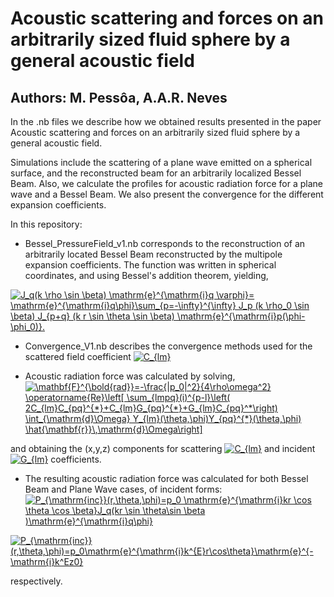 # Acoustic scattering and forces on an arbitrarily sized fluid sphere by a general acoustic field
## Authors: M. Pessôa, A.A.R. Neves 

In the .nb files we describe how we obtained results presented in the paper Acoustic scattering and forces on an arbitrarily sized fluid sphere by a general acoustic field.

Simulations include the scattering of a plane wave emitted on a spherical surface, and the reconstructed beam for an arbitrarily localized Bessel Beam. Also, we calculate the profiles for acoustic radiation force for a plane wave and a Bessel Beam. We also present the convergence for the different expansion coefficients. 

In this repository: 
 - Bessel_PressureField_v1.nb corresponds to the reconstruction of an arbitrarily located Bessel Beam reconstructed by the multipole expansion coefficients. The function was written in spherical coordinates, and using Bessel's addition theorem, yielding, 
 
 <a href="https://www.codecogs.com/eqnedit.php?latex=J_q(k&space;\rho&space;\sin&space;\beta)&space;\mathrm{e}^{\mathrm{i}q&space;\varphi}=&space;\mathrm{e}^{\mathrm{i}q\phi}\sum_{p=-\infty}^{\infty}&space;J_p&space;(k&space;\rho_0&space;\sin&space;\beta)&space;J_{p&plus;q}&space;(k&space;r&space;\sin&space;\theta&space;\sin&space;\beta)&space;\mathrm{e}^{\mathrm{i}p(\phi-\phi_0)}." target="_blank"><img src="https://latex.codecogs.com/gif.latex?J_q(k&space;\rho&space;\sin&space;\beta)&space;\mathrm{e}^{\mathrm{i}q&space;\varphi}=&space;\mathrm{e}^{\mathrm{i}q\phi}\sum_{p=-\infty}^{\infty}&space;J_p&space;(k&space;\rho_0&space;\sin&space;\beta)&space;J_{p&plus;q}&space;(k&space;r&space;\sin&space;\theta&space;\sin&space;\beta)&space;\mathrm{e}^{\mathrm{i}p(\phi-\phi_0)}." title="J_q(k \rho \sin \beta) \mathrm{e}^{\mathrm{i}q \varphi}= \mathrm{e}^{\mathrm{i}q\phi}\sum_{p=-\infty}^{\infty} J_p (k \rho_0 \sin \beta) J_{p+q} (k r \sin \theta \sin \beta) \mathrm{e}^{\mathrm{i}p(\phi-\phi_0)}." /></a>
 
 - Convergence_V1.nb describes the convergence methods used for the scattered field coefficient <a href="https://www.codecogs.com/eqnedit.php?latex=C_{lm}" target="_blank"><img src="https://latex.codecogs.com/gif.latex?C_{lm}" title="C_{lm}" /></a>
 
 - Acoustic radiation force was calculated by solving, 
  <a href="https://www.codecogs.com/eqnedit.php?latex=\mathbf{F}^{\bold{rad}}=-\frac{|p_0|^2}{4\rho\omega^2}&space;\operatorname{Re}\left[&space;\sum_{lmpq}(i)^{p-l}\left(&space;2C_{lm}C_{pq}^{*}&plus;C_{lm}G_{pq}^{*}&plus;G_{lm}C_{pq}^*\right)&space;\int_{\mathrm{d}\Omega}&space;Y_{lm}(\theta,\phi)Y_{pq}^{*}(\theta,\phi)&space;\hat{\mathbf{r}}\,\mathrm{d}\Omega\right]" target="_blank"><img src="https://latex.codecogs.com/gif.latex?\mathbf{F}^{\bold{rad}}=-\frac{|p_0|^2}{4\rho\omega^2}&space;\operatorname{Re}\left[&space;\sum_{lmpq}(i)^{p-l}\left(&space;2C_{lm}C_{pq}^{*}&plus;C_{lm}G_{pq}^{*}&plus;G_{lm}C_{pq}^*\right)&space;\int_{\mathrm{d}\Omega}&space;Y_{lm}(\theta,\phi)Y_{pq}^{*}(\theta,\phi)&space;\hat{\mathbf{r}}\,\mathrm{d}\Omega\right]" title="\mathbf{F}^{\bold{rad}}=-\frac{|p_0|^2}{4\rho\omega^2} \operatorname{Re}\left[ \sum_{lmpq}(i)^{p-l}\left( 2C_{lm}C_{pq}^{*}+C_{lm}G_{pq}^{*}+G_{lm}C_{pq}^*\right) \int_{\mathrm{d}\Omega} Y_{lm}(\theta,\phi)Y_{pq}^{*}(\theta,\phi) \hat{\mathbf{r}}\,\mathrm{d}\Omega\right]" /></a>
  
 and obtaining the (x,y,z) components for scattering <a href="https://www.codecogs.com/eqnedit.php?latex=C_{lm}" target="_blank"><img src="https://latex.codecogs.com/gif.latex?C_{lm}" title="C_{lm}" /></a> and incident <a href="https://www.codecogs.com/eqnedit.php?latex=G_{lm}" target="_blank"><img src="https://latex.codecogs.com/gif.latex?G_{lm}" title="G_{lm}" /></a> coefficients.

- The resulting acoustic radiation force was calculated for both Bessel Beam and Plane Wave cases, of incident forms: 
<a href="https://www.codecogs.com/eqnedit.php?latex=P_{\mathrm{inc}}(r,\theta,\phi)=p_0&space;\mathrm{e}^{\mathrm{i}kr&space;\cos&space;\theta&space;\cos&space;\beta}J_q(kr&space;\sin&space;\theta\sin&space;\beta&space;)\mathrm{e}^{\mathrm{i}q\phi}" target="_blank"><img src="https://latex.codecogs.com/gif.latex?P_{\mathrm{inc}}(r,\theta,\phi)=p_0&space;\mathrm{e}^{\mathrm{i}kr&space;\cos&space;\theta&space;\cos&space;\beta}J_q(kr&space;\sin&space;\theta\sin&space;\beta&space;)\mathrm{e}^{\mathrm{i}q\phi}" title="P_{\mathrm{inc}}(r,\theta,\phi)=p_0 \mathrm{e}^{\mathrm{i}kr \cos \theta \cos \beta}J_q(kr \sin \theta\sin \beta )\mathrm{e}^{\mathrm{i}q\phi}" /></a>

<a href="https://www.codecogs.com/eqnedit.php?latex=\dpi{100}&space;P_{\mathrm{inc}}(r,\theta,\phi)=p_0\mathrm{e}^{\mathrm{i}k^{E}r\cos\theta}\mathrm{e}^{-\mathrm{i}k^Ez0}" target="_blank"><img src="https://latex.codecogs.com/gif.latex?\dpi{100}&space;P_{\mathrm{inc}}(r,\theta,\phi)=p_0\mathrm{e}^{\mathrm{i}k^{E}r\cos\theta}\mathrm{e}^{-\mathrm{i}k^Ez0}" title="P_{\mathrm{inc}}(r,\theta,\phi)=p_0\mathrm{e}^{\mathrm{i}k^{E}r\cos\theta}\mathrm{e}^{-\mathrm{i}k^Ez0}" /></a>

respectively.
